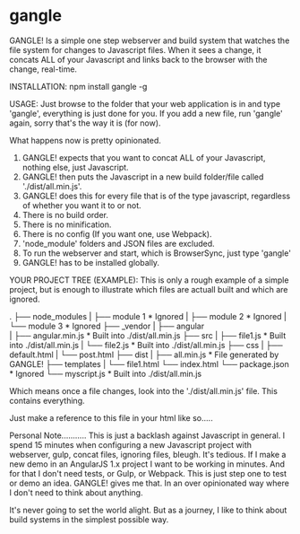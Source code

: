# gangle
GANGLE! Is a simple one step webserver and build system that watches the file system for changes to Javascript files. When it sees a change, it concats ALL of your Javascript and links back to the browser with the change, real-time.

INSTALLATION: 
npm install gangle -g

USAGE: 
Just browse to the folder that your web application is in and type 'gangle', everything is just done for you. If you add a new file, run 'gangle' again, sorry that's the way it is (for now).

What happens now is pretty opinionated. 

1. GANGLE! expects that you want to concat ALL of your Javascript, nothing else, just Javascript. 
2. GANGLE! then puts the Javascript in a new build folder/file called './dist/all.min.js'.
3. GANGLE! does this for every file that is of the type javascript, regardless of whether you want it to or not.
4. There is no build order.
5. There is no minification.
6. There is no config (If you want one, use Webpack).
7. 'node_module' folders and JSON files are excluded.
8. To run the webserver and start, which is BrowserSync, just type 'gangle'
9. GANGLE! has to be installed globally.


YOUR PROJECT TREE (EXAMPLE):
This is only a rough example of a simple project, but is enough to illustrate which files are actuall built and which are ignored.


.
├── node_modules
|   ├── module 1            * Ignored
|       ├── module 2        * Ignored
|   └── module 3            * Ignored
├── _vendor
|   ├── angular      
|       ├── angular.min.js  * Built into ./dist/all.min.js
├── src
|   ├── file1.js            * Built into ./dist/all.min.js
|   └── file2.js            * Built into ./dist/all.min.js
├── css
|   ├── default.html
|   └── post.html
├── dist
|   ├── all.min.js          * File generated by GANGLE!
├── templates
|   └── file1.html
└── index.html
└── package.json            * Ignored
└── myscript.js             * Built into ./dist/all.min.js


Which means once a file changes, look into the './dist/all.min.js' file. This contains everything.

Just make a reference to this file in your html like so.....
<script src="./dist/all.min.js"></script>

Personal Note...........
This is just a backlash against Javascript in general. I spend 15 minutes when configuring a new Javascript project with webserver, gulp, concat files, ignoring files, bleugh. It's tedious. If I make a new demo in an AngularJS 1.x project I want to be working in minutes. And for that I don't need tests, or Gulp, or Webpack. This is just step one to test or demo an idea. GANGLE! gives me that. In an over opinionated way where I don't need to think about anything.

It's never going to set the world alight. But as a journey, I like to think about build systems in the simplest possible way.
